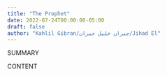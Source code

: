 ```yaml
---
title: "The Prophet"
date: 2022-07-24T00:00:00-05:00
draft: false
author: "Kahlil Gibran/جبران خليل جبران/Jihad El"
---
```


SUMMARY

<!--more-->

CONTENT